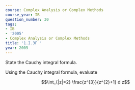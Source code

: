 ```yaml
---
course: Complex Analysis or Complex Methods
course_year: IB
question_number: 30
tags:
- IB
- '2005'
- Complex Analysis or Complex Methods
title: '1.I.3F '
year: 2005
---
```



State the Cauchy integral formula.

Using the Cauchy integral formula, evaluate

$$\int_{|z|=2} \frac{z^{3}}{z^{2}+1} d z$$